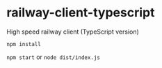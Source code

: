# railway-client-typescript
High speed railway client (TypeScript version)

`npm install`

`npm start` or `node dist/index.js`
